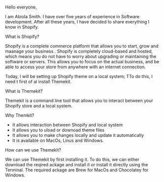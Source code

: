 Hello everyone,

I am Abiola Smith. I have over five years of experience in 
Software development. After all these years, I have decided 
to share everything I know in Shopify.

What is Shopify?

Shopify is a complete commerce platform that allows you to start, grow and maanage your business . Shopify is completely cloud-based and hosted, which means you do not have to worry about upgrading or maintaining the software or servers. This allows you to focus on the actual business, and be able to access your store from anywhere with an internet connection.

Today, I will be setting up Shopify theme on a local system; TTo do this, I need t first of al install Themekit.

What is Themekit?

Themekit is a command line tool that allows you to interact between your Shopify store and a local system.

Why Themkit?
- It allows interaction between Shopify and local system
- It allows you to uload or downoad theme files
- It allows you to make changes locally and update it automatically
- It is available on MacOs, Linus and Windows.

How can we use Themekit?

We can use Themekit by first installing it. To do this, we can either download the reqired ackage and install it or install it directly using the Terminal. The required ackage are Brew for MacOs and Chocolatey for Windows.


